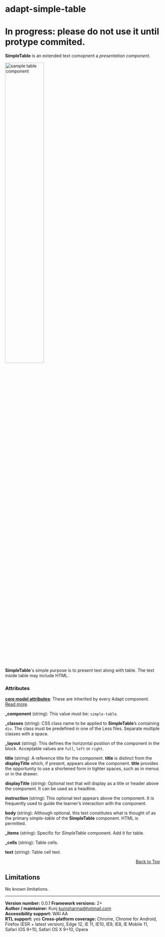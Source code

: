 # adapt-simple-table  

# In progress: please do not use it until protype commited.

**SimpleTable** is an extended text comopnent a *presentation component*.

<img src="https://github.com/kunjsharma/adapt-simple-table/sample/adapt-simple-table.png" alt="sample table component" width="50%">

**SimpleTable**'s simple purpose is to present text along with table. The text inside table may include HTML.

### Attributes

[**core model attributes**](https://github.com/adaptlearning/adapt_framework/wiki/Core-model-attributes): These are inherited by every Adapt component. [Read more](https://github.com/adaptlearning/adapt_framework/wiki/Core-model-attributes).

**_component** (string): This value must be: `simple-table`.

**_classes** (string): CSS class name to be applied to **SimpleTable**’s containing `div`. The class must be predefined in one of the Less files. Separate multiple classes with a space.

**_layout** (string): This defines the horizontal position of the component in the block. Acceptable values are `full`, `left` or `right`.  

**title** (string): A reference title for the component. **title** is distinct from the **displayTitle** which, if present, appears above the component. **title** provides the opportunity to use a shortened form in tighter spaces, such as in menus or in the drawer.  

**displayTitle** (string): Optional text that will display as a title or header above the component. It can be used as a headline.   

**instruction** (string): This optional text appears above the component. It is frequently used to
guide the learner’s interaction with the component.

**body** (string): Although optional, this text constitutes what is thought of as the primary *simple-table* of the **SimpleTable** component. HTML is permitted.

**_items** (string): Specific for *SimpleTable* component. Add it for table.

**_cells** (string): Table cells.

**text** (string): Table cell text.

<div float align=right><a href="#top">Back to Top</a></div>

## Limitations

No known limitations.   


----------------------------
**Version number:**  0.0.1 
**Framework versions:** 2+  
**Author / maintainer:** Kunj kunjsharma@hotmail.com  
**Accessibility support:** WAI AA   
**RTL support:** yes
**Cross-platform coverage:** Chrome, Chrome for Android, Firefox (ESR + latest version), Edge 12, IE 11, IE10, IE9, IE8, IE Mobile 11, Safari iOS 9+10, Safari OS X 9+10, Opera    
